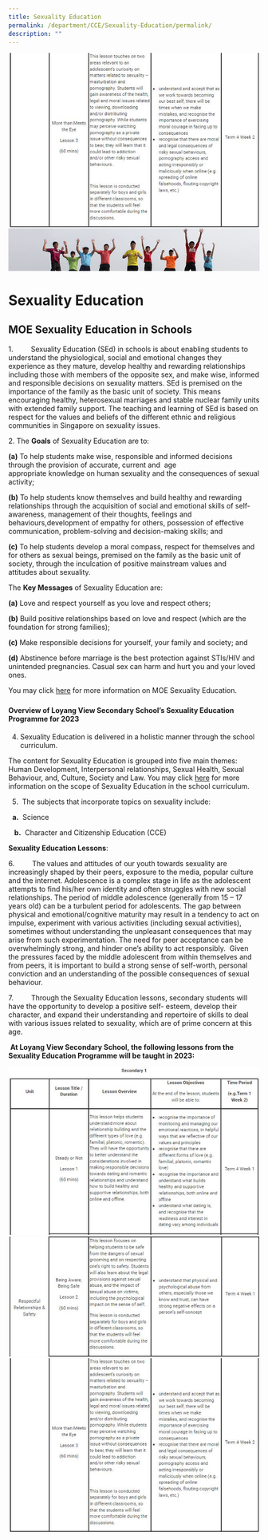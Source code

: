 ```yaml
---
title: Sexuality Education
permalink: /department/CCE/Sexuality-Education/permalink/
description: ""
---
```

![](/images/SEd/SEd%2003.jpg)![](/images/Banner.jpg)

Sexuality Education
===================

MOE Sexuality Education in Schools
----------------------------------
1.         Sexuality Education (SEd) in schools is about enabling students to understand the physiological, social and emotional changes they experience as they mature, develop healthy and rewarding relationships including those with members of the opposite sex, and make wise, informed and responsible decisions on sexuality matters. SEd is premised on the importance of the family as the basic unit of society. This means encouraging healthy, heterosexual marriages and stable nuclear family units with extended family support. The teaching and learning of SEd is based on respect for the values and beliefs of the different ethnic and religious communities in Singapore on sexuality issues.


2. The **Goals** of Sexuality Education are to:

**(a)** To help students make wise, responsible and informed decisions through the provision of accurate, current and  age  appropriate knowledge on human sexuality and the consequences of sexual activity;

**(b)** To help students know themselves and build healthy and rewarding relationships through the acquisition of social and emotional skills of self-awareness, management of their thoughts, feelings and behaviours,development of empathy for others, possession of effective communication, problem-solving and decision-making skills; and

**(c)** To help students develop a moral compass, respect for themselves and for others as sexual beings, premised on the family as the basic unit of society, through the inculcation of positive mainstream values and attitudes about sexuality.

  

The **Key Messages** of Sexuality Education are:

**(a)** Love and respect yourself as you love and respect others;

**(b)** Build positive relationships based on love and respect (which are the foundation for strong families);

**(c)** Make responsible decisions for yourself, your family and society; and

**(d)** Abstinence before marriage is the best protection against STIs/HIV and unintended pregnancies. Casual sex can harm and hurt you and your loved ones.    

You may click [here](https://go.gov.sg/moe-sexuality-education) for more information on MOE Sexuality Education.

  
##### 
#### **Overview of Loyang View Secondary School’s Sexuality Education Programme for 2023**  
  

4. Sexuality Education is delivered in a holistic manner through the school curriculum.

The content for Sexuality Education  is grouped into five main themes: Human Development, Interpersonal relationships, Sexual Health, Sexual Behaviour, and, Culture, Society and Law. You may click [here](https://go.gov.sg/moe-sexuality-education-scope) for more information on the scope of Sexuality Education in the school curriculum.

  

5.  The subjects that incorporate topics on sexuality include:
 
      **a.**  Science
  
    **b.**  Character and Citizenship Education (CCE)

  

**Sexuality Education Lessons**: 

6.         The values and attitudes of our youth towards sexuality are increasingly shaped by their peers, exposure to the media, popular culture and the internet. Adolescence is a complex stage in life as the adolescent attempts to find his/her own identity and often struggles with new social relationships. The period of middle adolescence (generally from 15 – 17 years old) can be a turbulent period for adolescents. The gap between physical and emotional/cognitive maturity may result in a tendency to act on impulse, experiment with various activities (including sexual activities), sometimes without  understanding the unpleasant consequences that may arise from such experimentation. The need for peer acceptance can be overwhelmingly strong, and hinder one’s ability to act responsibly.  Given the pressures faced by the middle adolescent from within themselves and from peers, it is important to build a strong sense of self-worth, personal conviction and an understanding of the possible consequences of sexual behaviour.

7.         Through the Sexuality Education lessons, secondary students will have the opportunity to develop a positive self- esteem, develop their character, and expand their understanding and repertoire of skills to deal with various issues related to sexuality, which are of prime concern at this age.

 **At Loyang View Secondary School, the following lessons from the Sexuality Education Programme will be taught in 2023:**
 
 ![](/images/SEd/SEd%2001.jpg)![](/images/SEd/SEd%2002.jpg)![](/images/SEd/SEd%2003.jpg)